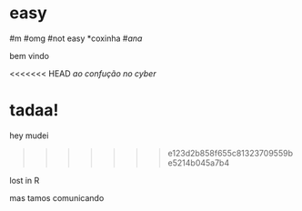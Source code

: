 # easy
#m
#omg
#not easy
*coxinha
#*ana*

bem vindo

<<<<<<< HEAD
*ao confução no cyber*

tadaa!
=======
 hey mudei
 
>>>>>>> e123d2b858f655c81323709559be5214b045a7b4

lost in R

mas  tamos comunicando